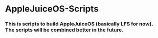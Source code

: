 # AppleJuiceOS-Scripts
### This is scripts to build AppleJuiceOS (basically LFS for now). The scripts will be combined better in the future.
